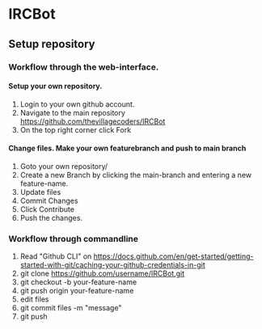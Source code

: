 # IRCBot
## Setup repository
### Workflow through the web-interface.

#### Setup your own repository.
  1) Login to your own github account. 
  2) Navigate to the main repository https://github.com/thevillagecoders/IRCBot
  3) On the top right corner click Fork

#### Change files. Make your own featurebranch and push to main branch
  1) Goto your own repository/
  2) Create a new Branch by clicking the main-branch and entering a new feature-name.
  3) Update files
  4) Commit Changes
  5) Click Contribute
  6) Push the changes.

### Workflow through commandline
  1) Read "Github CLI" on https://docs.github.com/en/get-started/getting-started-with-git/caching-your-github-credentials-in-git
  2) git clone https://github.com/username/IRCBot.git
  3) git checkout -b your-feature-name
  4) git push origin your-feature-name
  5) edit files
  6) git commit files -m "message"
  7) git push

